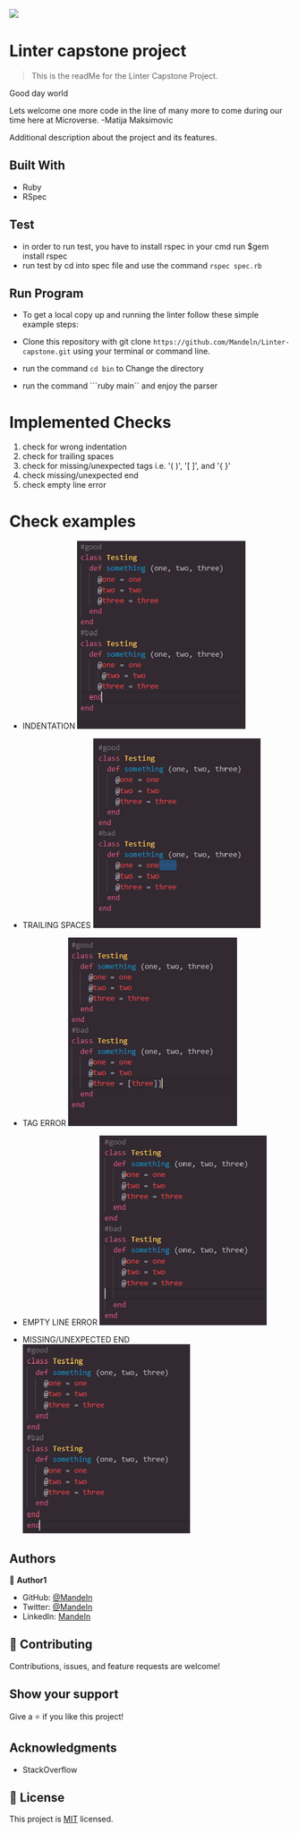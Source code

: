 ![](https://img.shields.io/badge/Microverse-blueviolet)

# Linter capstone project

> This is the readMe for the Linter Capstone Project. 

Good day world

Lets welcome one more code in the line of many more to come during our time here at Microverse. -Matija Maksimovic


Additional description about the project and its features.

## Built With

- Ruby
- RSpec

## Test
- in order to run test, you have to install rspec in your cmd run $gem install rspec
- run test by cd into spec file and use the command   ```rspec spec.rb```   


## Run Program

- To get a local copy up and running the linter follow these simple example steps:

- Clone this repository with git clone ```https://github.com/Mandeln/Linter-capstone.git``` using your terminal or command line.
- run the command ```cd bin``` to Change the directory 
- run the command ```ruby main`` and enjoy the parser

# Implemented Checks
1. check for wrong indentation
2. check for trailing spaces
3. check for missing/unexpected tags i.e. '( )', '[ ]', and '{ }'
4. check missing/unexpected end
5. check empty line error

# Check examples

- INDENTATION
![screenshot](./assets/0.png)

- TRAILING SPACES
![screenshot](./assets/2.png)

- TAG ERROR
![screenshot](./assets/3.png)

- EMPTY LINE ERROR
![screenshot](./assets/4.png)

- MISSING/UNEXPECTED END
![screenshot](./assets/5.png)

## Authors

👤 **Author1**

- GitHub: [@MandeIn](https://github.com/MandeIn)
- Twitter: [@MandeIn](https://twitter.com/MandeIn)
- LinkedIn: [MandeIn](https://linkedin.com/MandeIn)

## 🤝 Contributing

Contributions, issues, and feature requests are welcome!

## Show your support

Give a ⭐️ if you like this project!

## Acknowledgments

- StackOverflow

## 📝 License

This project is [MIT](https://opensource.org/licenses/MIT) licensed.